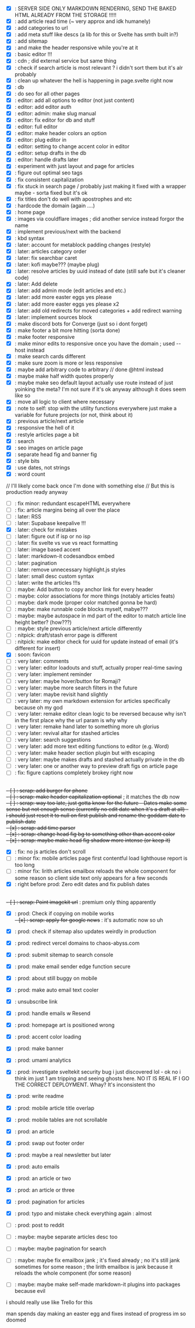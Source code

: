 - [x] : SERVER SIDE ONLY MARKDOWN RENDERING, SEND THE BAKED HTML ALREADY FROM THE STORAGE !!!!!
- [x] : add article read time (~ very approx and idk humanely)
- [x] : add categories to url
- [x] : add meta stuff like descs (a lib for this or Svelte has smth built in?)
- [x] : add sitemap
- [x] : and make the header responsive while you're at it
- [x] : basic editor !!!
- [x] : cdn ; did external service but same thing
- [x] : check if search article is most relevant ? i didn't sort them but it's alr probably
- [x] : clean up whatever the hell is happening in page.svelte right now
- [x] : db
- [x] : do seo for all other pages
- [x] : editor: add all options to editor (not just content)
- [x] : editor: add editor auth
- [x] : editor: admin: make slug manual
- [x] : editor: fix editor for db and stuff
- [x] : editor: full editor
- [x] : editor: make header colors an option
- [x] : editor: plug editor in
- [x] : editor: setting to change accent color in editor
- [x] : editor: setup drafts in the db
- [x] : editor: handle drafts later
- [x] : experiment with just layout and page for articles
- [x] : figure out optimal seo tags
- [x] : fix consistent capitalization
- [x] : fix stuck in search page / probably just making it fixed with a wrapper maybe - sorta fixed but it's ok
- [x] : fix titles don't do well with apostrophes and etc
- [x] : hardcode the domain (again ....)
- [x] : home page
- [x] : images via couldflare images ; did another service instead forgor the name
- [x] : implement previous/next with the backend
- [x] : kbd syntax
- [x] : later: account for metablock padding changes (restyle)
- [x] : later: articles category order
- [x] : later: fix searchbar caret
- [x] : later: kofi maybe??? (maybe plug)
- [x] : later: resolve articles by uuid instead of date (still safe but it's cleaner code)
- [x] : later: Add delete
- [x] : later: add admin mode (edit articles and etc.)
- [x] : later: add more easter eggs yes please
- [x] : later: add more easter eggs yes please x2
- [x] : later: add old redirects for moved categories + add redirect warning
- [x] : later: implement sources block
- [x] : make discord bots for Converge (just so i dont forget)
- [x] : make footer a bit more hitting (sorta done)
- [x] : make footer responsive
- [x] : make minor edits to responsive once you have the domain ; used --host instead
- [x] : make search cards different
- [x] : make sure zoom is more or less responsive
- [x] : maybe add arbitrary code to arbitrary // done @html instead
- [x] : maybe make half width quotes properly
- [x] : maybe make seo default layout actually use route instead of just yoinking the meta? I'm not sure if it's ok anyway although it does seem like so
- [x] : move all logic to client where necessary
- [x] : note to self: stop with the utility functions everywhere just make a variable for future projects (or not, think about it)
- [x] : previous article/next article
- [x] : responsive the hell of it
- [x] : restyle articles page a bit
- [x] : search
- [x] : seo images on article page
- [x] : separate head fig and banner fig
- [x] : style bits
- [x] : use dates, not strings
- [x] : word count

// I'll likely come back once I'm done with something else
// But this is production ready anyway

- [ ] : fix minor: redundant escapeHTML everywhere
- [ ] : fix: article margins being all over the place
- [ ] : later: RSS
- [ ] : later: Supabase keepalive !!!
- [x] : later: check for mistakes
- [ ] : later: figure out if isp or no isp
- [ ] : later: fix svelte vs vue vs react formatting
- [ ] : later: image based accent
- [ ] : later: markdown-it codesandbox embed
- [ ] : later: pagination
- [ ] : later: remove unnecessary highlight.js styles
- [ ] : later: small desc custom syntax
- [ ] : later: write the articles !!!s
- [ ] : maybe: Add button to copy anchor link for every header
- [ ] : maybe: color associations for more things (notably articles feats)
- [ ] : maybe: dark mode (proper color matched gonna be hard)
- [ ] : maybe: make runnable code blocks myself, mabye???
- [ ] : maybe: maybe autospace in md part of the editor to match article line height better? (how???)
- [ ] : maybe: style previous article/next article differently
- [ ] : nitpick: draft/stash error page is different
- [ ] : nitpick: make editor check for uuid for update instead of email (it's different for insert)
- [x] : soon: favicon
- [ ] : very later: comments
- [ ] : very later: editor loadouts and stuff, actually proper real-time saving
- [ ] : very later: implement reminder
- [ ] : very later: maybe hover/button for Romaji?
- [ ] : very later: maybe more search filters in the future
- [ ] : very later: maybe revisit hand slightly
- [ ] : very later: my own markdown extension for articles specifically because oh my god
- [ ] : very later: remake editor clean logic to be reversed because why isn't in the first place why the url param is why why
- [ ] : very later: remake hand later to something more uh glorius
- [ ] : very later: revival altar for stashed articles
- [ ] : very later: search suggestions
- [ ] : very later: add more text editing functions to editor (e.g. Word)
- [ ] : very later: make header section plugin but with escaping
- [ ] : very later: maybe makes drafts and stashed actually private in the db
- [ ] : very later: one or another way to preview draft figs on article page
- [ ] : fix: figure captions completely brokey right now

<br>~~- [ ] : scrap: add burger for phone~~
<br>~~- [ ] : scrap: make header capitalization optional~~ ; it matches the db now
<br>~~- [ ] : scrap: way too late, just gotta know for the future - Dates make some sense but not enough sense (currently no edit date when it's a draft at all) - i should just reset it to null on first publish and rename the goddam date to publish date~~
<br>~~- [x] : scrap: add time parser~~
<br>~~- [x] : scrap: change head fig bg to something other than accent color~~
<br>~~- [x] : scrap: maybe make head fig shadow more intense (or keep it)~~

- [x] : fix: no js articles don't scroll
- [ ] : minor fix: mobile articles page first contentful load lighthouse report is too long
- [ ] : minor fix: lirith articles emailbox reloads the whole component for some reason so client side text only appears for a few seconds
- [x] : right before prod: Zero edit dates and fix publish dates

~~<br>- [ ] : scrap: Point imagekit url~~ : premium only thing apparently
- [x] : prod: Check if copying on mobile works
  ~~<br>- [x] : scrap: apply for google news~~ : it's automatic now so uh
- [x] : prod: check if sitemap also updates weirdly in production
- [x] : prod: redirect vercel domains to chaos-abyss.com
- [x] : prod: submit sitemap to search console
- [x] : prod: make email sender edge function secure
- [x] : prod: about still buggy on mobile
- [x] : prod: make auto email text cooler
- [x] : unsubscribe link
- [x] : prod: handle emails w Resend
- [x] : prod: homepage art is positioned wrong
- [x] : prod: accent color loading
- [x] : prod: make banner
- [x] : prod: umami analytics
- [x] : prod: investigate sveltekit security bug i just discovered lol - ok no i think im just 1 am tripping and seeing ghosts here. NO IT IS REAL IF I GO THE CORRECT DEPLOYMENT. Whay? It's inconsistent tho
- [x] : prod: write readme
- [x] : prod: mobile article title overlap
- [x] : prod: mobile tables are not scrollable
- [x] : prod: an article
- [x] : prod: swap out footer order
- [x] : prod: maybe a real newsletter but later
- [x] : prod: auto emails
- [x] : prod: an article or two
- [x] : prod: an article or three
- [x] : prod: pagination for articles
- [x] : prod: typo and mistake check everything again : almost
- [ ] : prod: post to reddit

- [ ] : maybe: maybe separate articles desc too
- [ ] : maybe: maybe pagination for search
- [ ] : maybe: maybe fix emailbox jank ; it's fixed already ; no it's still jank sometimes for some reason ; the lirith emailbox is jank because it reloads the whole component (for some reason)
- [ ] : maybe: maybe make self-made markdown-it plugins into packages because evil


i should really use like Trello for this

man spends day making an easter egg and fixes instead of progress im so doomed
